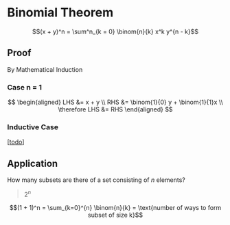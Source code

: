 # Binomial Theorem

$$(x + y)^n = \sum^n_{k = 0} \binom{n}{k} x^k y^{n - k}$$

## Proof
By Mathematical Induction

### Case n = 1
$$
\begin{aligned}
LHS &= x + y \\
RHS &= \binom{1}{0} y + \binom{1}{1}x \\
\therefore LHS &= RHS
\end{aligned}
$$

### Inductive Case
[[todo]]

## Application
How many subsets are there of a set consisting of $n$ elements?

> $2^n$

$$(1 + 1)^n = \sum_{k=0}^{n} \binom{n}{k} = \text{number of ways to form subset of size k}$$

[//begin]: # "Autogenerated link references for markdown compatibility"
[todo]: ../todo "Todo"
[//end]: # "Autogenerated link references"